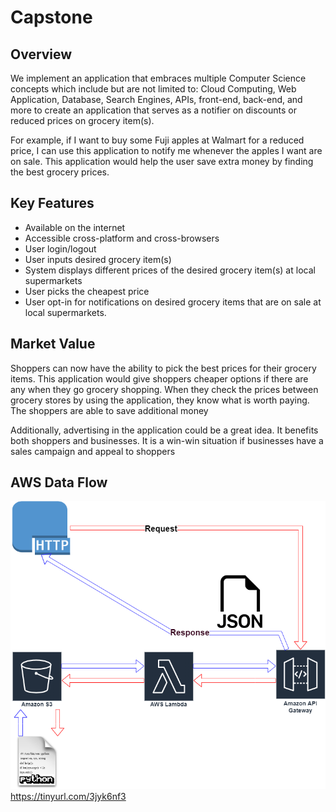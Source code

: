 # Capstone
## Overview
  We implement an application that embraces multiple Computer Science concepts which include but are not limited to: Cloud Computing, Web Application,  Database, Search Engines,     APIs, front-end, back-end, and more to create an application that serves as a notifier on discounts or reduced prices on grocery item(s). 

  For example, if I want to buy some Fuji apples at Walmart for a reduced price, I can use this application to notify me whenever the apples I want are on sale. This application     would help the user save extra money by finding the best grocery prices.
  
## Key Features
  <ul>
    <li>Available on the internet</li>
    <li>Accessible cross-platform and cross-browsers</li>
    <li>User login/logout</li>
    <li>User inputs desired grocery item(s)</li>
    <li>System displays different prices of the desired grocery item(s) at local supermarkets</li>
    <li>User picks the cheapest price</li>
    <li>User opt-in for notifications on desired grocery items that are on sale at local supermarkets.</li>
  </ul>


## Market Value
  Shoppers can now have the ability to pick the best prices for their grocery items. This application would give shoppers cheaper options if there are any when they go grocery       shopping. When they check the prices between grocery stores by using the application, they know what is worth paying. The shoppers are able to save additional money 
   
  Additionally, advertising in the application could be a great idea. It benefits both shoppers and businesses. It is a win-win situation if businesses have a sales campaign and     appeal to shoppers

## AWS Data Flow
![alt text](https://github.com/thongton11314/Capstone/blob/main/data-flow/AWS_Data_Flow.drawio.png)
https://tinyurl.com/3jyk6nf3

